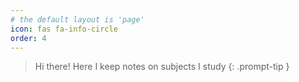 ```yaml
---
# the default layout is 'page'
icon: fas fa-info-circle
order: 4
---
```


> Hi there! Here I keep notes on subjects I study
{: .prompt-tip }
